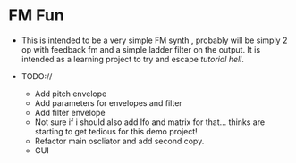 # FM Fun

* This is intended to be a very simple FM synth , probably will be simply 2 op with feedback fm  and a simple ladder filter on the output. It is intended as a learning project to try and escape *tutorial hell*. 


* TODO:// 
    * Add pitch envelope 
    * Add parameters for envelopes and filter
    * Add filter envelope 
    * Not sure if i should also add lfo and matrix for that... thinks are starting to get tedious for this demo project!
    * Refactor main oscliator and add second copy. 
    * GUI

